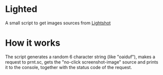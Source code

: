 # Lighted
 A small script to get images sources from [Lightshot](https://prnt.sc)
# How it works
 The script generates a random 6 character string (like "oaiduf"), makes a request to prnt.sc, gets the "no-click screenshot-image" source and prints it to the console, together with the status code of the request.
